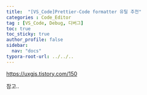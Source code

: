 ```yaml
---
title:  "[VS_Code]Prettier-Code formatter 유틸 추천"
categories : Code_Editor
tag : [VS_Code, Debug, 디버그] 
toc: true
toc_sticky: true
author_profile: false
sidebar:
  nav: "docs"
typora-root-url: ../../..
---
```


https://uxgjs.tistory.com/150

참고..

